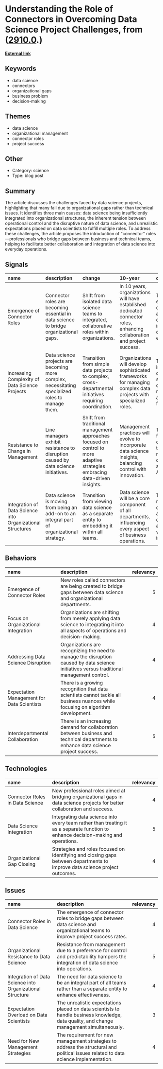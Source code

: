 # __Understanding the Role of Connectors in Overcoming Data Science Project Challenges__, from ([2910.0](https://kghosh.substack.com/p/2910.0).)

__[External link](https://sloanreview.mit.edu/article/the-rise-of-connector-roles-in-data-science/?utm_source=substack&utm_medium=email)__



## Keywords

* data science
* connectors
* organizational gaps
* business problem
* decision-making

## Themes

* data science
* organizational management
* connector roles
* project success

## Other

* Category: science
* Type: blog post

## Summary

The article discusses the challenges faced by data science projects, highlighting that many fail due to organizational gaps rather than technical issues. It identifies three main causes: data science being insufficiently integrated into organizational structures, the inherent tension between operational control and the disruptive nature of data science, and unrealistic expectations placed on data scientists to fulfill multiple roles. To address these challenges, the article proposes the introduction of "connector" roles—professionals who bridge gaps between business and technical teams, helping to facilitate better collaboration and integration of data science into everyday operations.

## Signals

| name                                                       | description                                                                                      | change                                                                                                                      | 10-year                                                                                                                  | driving-force                                                                                    |   relevancy |
|:-----------------------------------------------------------|:-------------------------------------------------------------------------------------------------|:----------------------------------------------------------------------------------------------------------------------------|:-------------------------------------------------------------------------------------------------------------------------|:-------------------------------------------------------------------------------------------------|------------:|
| Emergence of Connector Roles                               | Connector roles are becoming essential in data science to bridge organizational gaps.            | Shift from isolated data science teams to integrated, collaborative roles within organizations.                             | In 10 years, organizations will have established dedicated connector roles, enhancing collaboration and project success. | The need for effective communication and collaboration in increasingly data-driven environments. |           4 |
| Increasing Complexity of Data Science Projects             | Data science projects are becoming more complex, necessitating specialized roles to manage them. | Transition from simple data projects to complex, cross-departmental initiatives requiring coordination.                     | Organizations will develop sophisticated frameworks for managing complex data projects with specialized roles.           | The growing importance of data in strategic decision-making across all business functions.       |           5 |
| Resistance to Change in Management                         | Line managers exhibit resistance to disruption caused by data science initiatives.               | Shift from traditional management approaches focused on control to more adaptive strategies embracing data-driven insights. | Management practices will evolve to incorporate data science insights, balancing control with innovation.                | The necessity for organizations to adapt to rapid changes driven by data analytics and AI.       |           4 |
| Integration of Data Science into Organizational Structures | Data science is moving from being an add-on to an integral part of organizational strategy.      | Transition from viewing data science as a separate entity to embedding it within all teams.                                 | Data science will be a core component of all departments, influencing every aspect of business operations.               | The recognition of data science as crucial for competitive advantage in various industries.      |           5 |

## Behaviors

| name                                       | description                                                                                                                               |   relevancy |
|:-------------------------------------------|:------------------------------------------------------------------------------------------------------------------------------------------|------------:|
| Emergence of Connector Roles               | New roles called connectors are being created to bridge gaps between data science and organizational departments.                         |           5 |
| Focus on Organizational Integration        | Organizations are shifting from merely applying data science to integrating it into all aspects of operations and decision-making.        |           4 |
| Addressing Data Science Disruption         | Organizations are recognizing the need to manage the disruption caused by data science initiatives versus traditional management control. |           4 |
| Expectation Management for Data Scientists | There is a growing recognition that data scientists cannot tackle all business nuances while focusing on algorithm development.           |           4 |
| Interdepartmental Collaboration            | There is an increasing demand for collaboration between business and technical departments to enhance data science project success.       |           5 |

## Technologies

| name                            | description                                                                                                                        |   relevancy |
|:--------------------------------|:-----------------------------------------------------------------------------------------------------------------------------------|------------:|
| Connector Roles in Data Science | New professional roles aimed at bridging organizational gaps in data science projects for better collaboration and success.        |           4 |
| Data Science Integration        | Integrating data science into every team rather than treating it as a separate function to enhance decision-making and operations. |           5 |
| Organizational Gap Closing      | Strategies and roles focused on identifying and closing gaps between departments to improve data science project outcomes.         |           4 |

## Issues

| name                                                      | description                                                                                                                              |   relevancy |
|:----------------------------------------------------------|:-----------------------------------------------------------------------------------------------------------------------------------------|------------:|
| Connector Roles in Data Science                           | The emergence of connector roles to bridge gaps between data science and organizational teams to improve project success rates.          |           4 |
| Organizational Resistance to Data Science                 | Resistance from management due to a preference for control and predictability hampers the integration of data science into operations.   |           5 |
| Integration of Data Science into Organizational Structure | The need for data science to be an integral part of all teams rather than a separate entity to enhance effectiveness.                    |           4 |
| Expectation Overload on Data Scientists                   | The unrealistic expectations placed on data scientists to handle business knowledge, data quality, and change management simultaneously. |           3 |
| Need for New Management Strategies                        | The requirement for new management strategies to address the structural and political issues related to data science implementation.     |           4 |